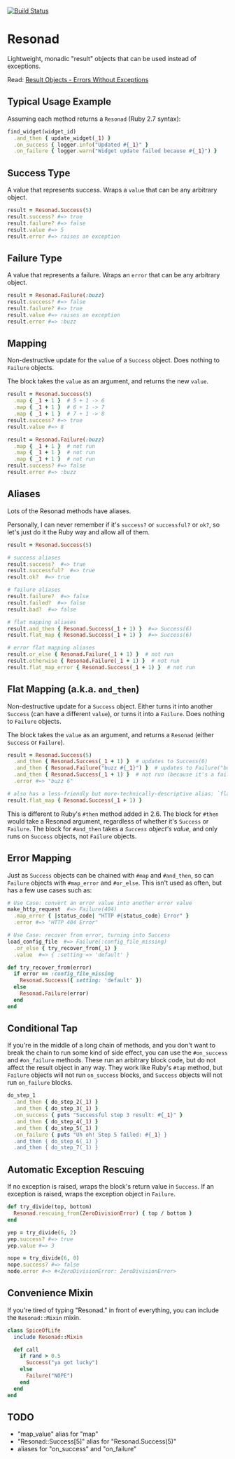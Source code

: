 [![Build Status](https://travis-ci.org/tomdalling/resonad.svg?branch=master)](https://travis-ci.org/tomdalling/resonad)

# Resonad

Lightweight, monadic "result" objects that can be used instead of exceptions.

Read: [Result Objects - Errors Without Exceptions](https://www.rubypigeon.com/posts/result-objects-errors-without-exceptions/)

## Typical Usage Example

Assuming each method returns a `Resonad` (Ruby 2.7 syntax):

```ruby
find_widget(widget_id)
  .and_then { update_widget(_1) }
  .on_success { logger.info("Updated #{_1}" }
  .on_failure { logger.warn("Widget update failed because #{_1}") }
```

## Success Type

A value that represents success. Wraps a `value` that can be any arbitrary
object.

```ruby
result = Resonad.Success(5)
result.success? #=> true
result.failure? #=> false
result.value #=> 5
result.error #=> raises an exception
```

## Failure Type

A value that represents a failure. Wraps an `error` that can be any arbitrary
object.

```ruby
result = Resonad.Failure(:buzz)
result.success? #=> false
result.failure? #=> true
result.value #=> raises an exception
result.error #=> :buzz
```

## Mapping

Non-destructive update for the `value` of a `Success` object. Does nothing to
`Failure` objects.

The block takes the `value` as an argument, and returns the new `value`.

```ruby
result = Resonad.Success(5)
  .map { _1 + 1 }  # 5 + 1 -> 6
  .map { _1 + 1 }  # 6 + 1 -> 7
  .map { _1 + 1 }  # 7 + 1 -> 8
result.success? #=> true
result.value #=> 8

result = Resonad.Failure(:buzz)
  .map { _1 + 1 }  # not run
  .map { _1 + 1 }  # not run
  .map { _1 + 1 }  # not run
result.success? #=> false
result.error #=> :buzz
```


## Aliases

Lots of the Resonad methods have aliases.

Personally, I can never remember if it's `success?` or `successful?` or `ok?`,
so let's just do it the Ruby way and allow all of them.

```ruby
result = Resonad.Success(5)

# success aliases
result.success?  #=> true
result.successful?  #=> true
result.ok?  #=> true

# failure aliases
result.failure?  #=> false
result.failed?  #=> false
result.bad?  #=> false

# flat mapping aliases
result.and_then { Resonad.Success(_1 + 1) }  #=> Success(6)
result.flat_map { Resonad.Success(_1 + 1) }  #=> Success(6)

# error flat mapping aliases
result.or_else { Resonad.Failure(_1 + 1) }  # not run
result.otherwise { Resonad.Failure(_1 + 1) }  # not run
result.flat_map_error { Resonad.Success(_1 + 1) }  # not run
```


## Flat Mapping (a.k.a. `and_then`)

Non-destructive update for a `Success` object. Either turns it into another
`Success` (can have a different `value`), or turns it into a `Failure`. Does
nothing to `Failure` objects.

The block takes the `value` as an argument, and returns a `Resonad` (either
`Success` or `Failure`). 

```ruby
result = Resonad.Success(5)
  .and_then { Resonad.Success(_1 + 1) }  # updates to Success(6)
  .and_then { Resonad.Failure("buzz #{_1}") }  # updates to Failure("buzz 6")
  .and_then { Resonad.Success(_1 + 1) }  # not run (because it's a failure)
  .error #=> "buzz 6"

# also has a less-friendly but more-technically-descriptive alias: `flat_map`
result.flat_map { Resonad.Success(_1 + 1) }
```

This is different to Ruby's `#then` method added in 2.6. The block for `#then`
would take a Resonad argument, regardless of whether it's `Success` or
`Failure`. The block for `#and_then` takes a _`Success` object's value_, and
only runs on `Success` objects, not `Failure` objects.


## Error Mapping

Just as `Success` objects can be chained with `#map` and `#and_then`, so can
`Failure` objects with `#map_error` and `#or_else`. This isn't used as often,
but has a few use cases such as:

```ruby
# Use Case: convert an error value into another error value
make_http_request  #=> Failure(404)
  .map_error { |status_code| "HTTP #{status_code} Error" }
  .error #=> "HTTP 404 Error"

# Use Case: recover from error, turning into Success
load_config_file  #=> Failure(:config_file_missing)
  .or_else { try_recover_from(_1) }
  .value  #=> { :setting => 'default' }

def try_recover_from(error)
  if error == :config_file_missing
    Resonad.Success({ setting: 'default' })
  else
    Resonad.Failure(error)
  end
end
```


## Conditional Tap

If you're in the middle of a long chain of methods, and you don't want to break
the chain to run some kind of side effect, you can use the `#on_success` and
`#on_failure` methods. These run an arbitrary block code, but do not affect the
result object in any way. They work like Ruby's `#tap` method, but `Failure`
objects will not run `on_success` blocks, and `Success` objects will not run
`on_failure` blocks.

```ruby
do_step_1
  .and_then { do_step_2(_1) }
  .and_then { do_step_3(_1) }
  .on_success { puts "Successful step 3 result: #{_1}" }
  .and_then { do_step_4(_1) }
  .and_then { do_step_5(_1) }
  .on_failure { puts "Uh oh! Step 5 failed: #{_1} }
  .and_then { do_step_6(_1) }
  .and_then { do_step_7(_1) }
```


## Automatic Exception Rescuing

If no exception is raised, wraps the block's return value in `Success`. If an
exception is raised, wraps the exception object in `Failure`.

```ruby
def try_divide(top, bottom)
  Resonad.rescuing_from(ZeroDivisionError) { top / bottom }
end

yep = try_divide(6, 2)
yep.success? #=> true
yep.value #=> 3

nope = try_divide(6, 0)
nope.success? #=> false
node.error #=> #<ZeroDivisionError: ZeroDivisionError>
```


## Convenience Mixin

If you're tired of typing "Resonad." in front of everything, you can include
the `Resonad::Mixin` mixin.

```ruby
class SpiceOfLife
  include Resonad::Mixin

  def call
    if rand > 0.5
      Success("ya got lucky")
    else
      Failure("NOPE")
    end
  end
end
```


## TODO

 - "map_value" alias for "map"
 - "Resonad::Success[5]" alias for "Resonad.Success(5)"
 - aliases for "on_success" and "on_failure"

